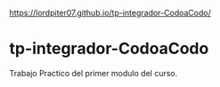 https://lordpiter07.github.io/tp-integrador-CodoaCodo/


# tp-integrador-CodoaCodo
Trabajo Practico del primer modulo del curso.
